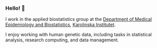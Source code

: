 ### Hello! 👋

I work in the applied biostatistics group at the [Department of Medical Epidemiology and Biostatistics](https://ki.se/en/meb), [Karolinska Institutet](https://ki.se/).

I enjoy working with human genetic data, including tasks in statistical analysis, research computing, and data management.

<!--
**robkar/robkar** is a ✨ _special_ ✨ repository because its `README.md` (this file) appears on your GitHub profile.

Here are some ideas to get you started:

- 🔭 I’m currently working on ...
- 🌱 I’m currently learning ...
- 👯 I’m looking to collaborate on ...
- 🤔 I’m looking for help with ...
- 💬 Ask me about ...
- 📫 How to reach me: ...
- 😄 Pronouns: ...
- ⚡ Fun fact: ...
-->
